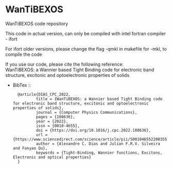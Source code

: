 # WanTiBEXOS
WanTiBEXOS code repository

This code in actual version, can only be compiled with intel fortran compiler - ifort

For ifort older versions, please change the flag -qmkl in makefile for -mkl, to compile the code

If you use our code, please cite the following reference:  
WanTiBEXOS: a Wannier based Tight Binding code for electronic band structure, excitonic and optoelectronic properties of solids

- BibTex ::
        
        @article{DIAS_CPC_2022,
                title = {WanTiBEXOS: a Wannier based Tight Binding code for electronic band structure, excitonic and optoelectronic properties of solids},
                journal = {Computer Physics Communications},
                pages = {108636},
                year = {2022},
                issn = {0010-4655},
                doi = {https://doi.org/10.1016/j.cpc.2022.108636},
                url = {https://www.sciencedirect.com/science/article/pii/S0010465522003551},
                author = {Alexandre C. Dias and Julian F.R.V. Silveira and Fanyao Qu},
                keywords = {Tight-Binding, Wannier functions, Excitons, Electronic and optical properties}
        }

